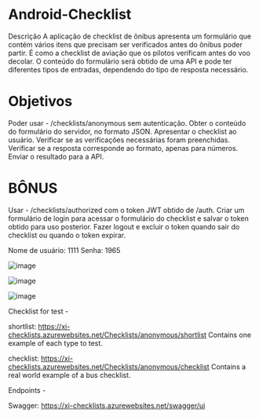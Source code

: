 # Android-Checklist

Descrição
A aplicação de checklist de ônibus apresenta um formulário que contém vários itens que precisam ser verificados antes do ônibus poder partir. É como a checklist de aviação que os pilotos verificam antes do voo decolar. O conteúdo do formulário será obtido de uma API e pode ter diferentes tipos de entradas, dependendo do tipo de resposta necessário.

# Objetivos

Poder usar -  /checklists/anonymous sem autenticação.
Obter o conteúdo do formulário do servidor, no formato JSON.
Apresentar o checklist ao usuário.
Verificar se as verificações necessárias foram preenchidas.
Verificar se a resposta corresponde ao formato, apenas para números.
Enviar o resultado para a API.

# BÔNUS

Usar - /checklists/authorized com o token JWT obtido de /auth.
Criar um formulário de login para acessar o formulário do checklist e salvar o token obtido para uso posterior.
Fazer logout e excluir o token quando sair do checklist ou quando o token expirar.

Nome de usuário: 1111
Senha: 1965


![image](https://github.com/gabriellbernardes/Android-Checklist/assets/48017492/ae592810-5a05-4297-8da4-62a7d9201741)

![image](https://github.com/gabriellbernardes/Android-Checklist/assets/48017492/8d2e0c2f-1fac-467f-8c88-8d8ce08331ab)

![image](https://github.com/gabriellbernardes/Android-Checklist/assets/48017492/b98f8104-a9c1-4878-b769-a5f547656f36)



Checklist for test -

shortlist: https://xi-checklists.azurewebsites.net/Checklists/anonymous/shortlist
Contains one example of each type to test.

checklist: https://xi-checklists.azurewebsites.net/Checklists/anonymous/checklist
Contains a real world example of a bus checklist.

Endpoints -

Swagger: https://xi-checklists.azurewebsites.net/swagger/ui
